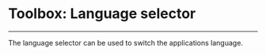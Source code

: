 # Toolbox: Language selector
***
The language selector can be used to switch the applications language.

<!-- <ReactPlayer controls width="max" height="max" url="/shogun-docs/videos/language.mp4" /> -->

